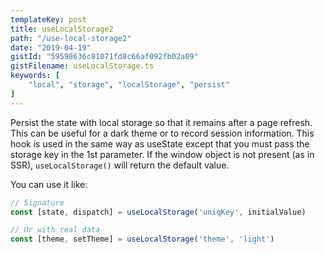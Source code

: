 ```yaml
---
templateKey: post
title: useLocalStorage2
path: "/use-local-storage2"
date: "2019-04-19"
gistId: "59598636c81071fd8c66af092fb02a09"
gistFilename: useLocalStorage.ts
keywords: [
    "local", "storage", "localStorage", "persist"
]
---
```


Persist the state with local storage so that it remains after a page refresh. This can be useful for a dark theme or to record session information.
This hook is used in the same way as useState except that you must pass the storage key in the 1st parameter.
If the window object is not present (as in SSR), `useLocalStorage()` will return the default value.

You can use it like:


```typescript
// Signature
const [state, dispatch] = useLocalStorage('uniqKey', initialValue)

// Or with real data
const [theme, setTheme] = useLocalStorage('theme', 'light')
```
